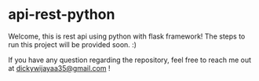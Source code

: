 # api-rest-python
Welcome, this is rest api using python with flask framework!
The steps to run this project will be provided soon. :)

If you have any question regarding the repository, feel free to reach me out at dickywijayaa35@gmail.com !
